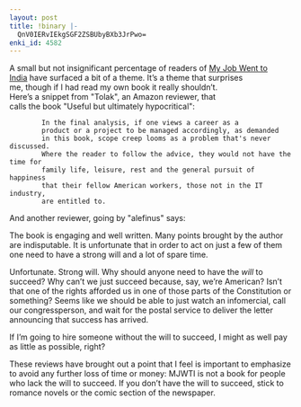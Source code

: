 ```yaml
---
layout: post
title: !binary |-
  QnV0IERvIEkgSGF2ZSBUbyBXb3JrPwo=
enki_id: 4582
---
```


A small but not insignificant percentage of readers of <a
href="http://www.pragmaticprogrammer.com/titles/mjwti/">My Job Went to  
India</a> have surfaced a bit of a theme. It’s a theme that surprises  
me, though if I had read my own book it really shouldn’t.  
Here’s a snippet from "Tolak&quot;, an Amazon reviewer, that  
calls the book "Useful but ultimately hypocritical&quot;:

            In the final analysis, if one views a career as a
            product or a project to be managed accordingly, as demanded
            in this book, scope creep looms as a problem that's never discussed.
            Where the reader to follow the advice, they would not have the time for
            family life, leisure, rest and the general pursuit of happiness
            that their fellow American workers, those not in the IT industry,
            are entitled to.

<p>
And another reviewer, going by "alefinus&quot; says:

</p>
            The book is engaging and well written. Many points brought by the
            author are indisputable. It is unfortunate that in order to act on
            just a few of them one need to have a strong will and a lot of spare
            time.

<p>
Unfortunate. Strong will. Why should anyone need to have the
<em>will</em>  
to succeed? Why can’t we just succeed because, say, we’re  
American? Isn’t that one of the rights afforded us in one of those  
parts of the Constitution or something? Seems like we should be able
to  
just watch an infomercial, call our congressperson, and wait for the
postal  
service to deliver the letter announcing that success has arrived.

</p>
<p>
If I’m going to hire someone without the will to succeed, I might as  
well pay as little as possible, right?

</p>
<p>
These reviews have brought out a point that I feel is important to  
emphasize to avoid any further loss of time or money: MJWTI is not a
book  
for people who lack the will to succeed. If you don’t have the will  
to succeed, stick to romance novels or the comic section of the
newspaper.

</p>
